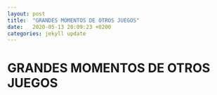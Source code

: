 ```yaml
---
layout: post
title:  "GRANDES MOMENTOS DE OTROS JUEGOS"
date:   2020-05-13 20:09:23 +0200
categories: jekyll update
---
```


# GRANDES MOMENTOS DE OTROS JUEGOS
